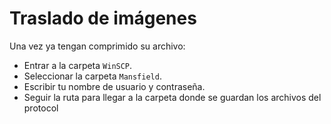 Traslado de imágenes
====================

Una vez ya tengan comprimido su archivo:

  - Entrar a la carpeta `WinSCP`.
  - Seleccionar la carpeta `Mansfield`.
  - Escribir tu nombre de usuario y contraseña.
  - Seguir la ruta para llegar a la carpeta donde se guardan los archivos del protocol
